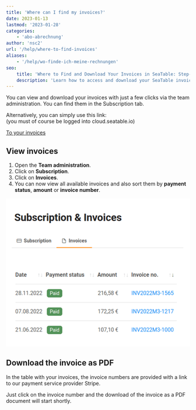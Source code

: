 ```yaml
---
title: 'Where can I find my invoices?'
date: 2023-01-13
lastmod: '2023-01-28'
categories:
    - 'abo-abrechnung'
author: 'nsc2'
url: '/help/where-to-find-invoices'
aliases:
    - '/help/wo-finde-ich-meine-rechnungen'
seo:
    title: 'Where to Find and Download Your Invoices in SeaTable: Step-by-Step Guide'
    description: 'Learn how to access and download your SeaTable invoices as PDF, filter by payment status or amount, and manage billing directly via the team admin interface.'
---
```


You can view and download your invoices with just a few clicks via the team administration. You can find them in the Subscription tab.

Alternatively, you can simply use this link:  
(you must of course be logged into cloud.seatable.io)

[To your invoices](https://account.seatable.com/subscription#tabs-subscription-2)

## View invoices

1. Open the **Team administration**.
2. Click on **Subscription**.
3. Click on **Invoices**.
4. You can now view all available invoices and also sort them by **payment status**, **amount** or **invoice number**.

![Your invoices in SeaTable team administration.](images/seatable-rechnungen-teamverwaltung.png)

## Download the invoice as PDF

In the table with your invoices, the invoice numbers are provided with a link to our payment service provider Stripe.

Just click on the invoice number and the download of the invoice as a PDF document will start shortly.
